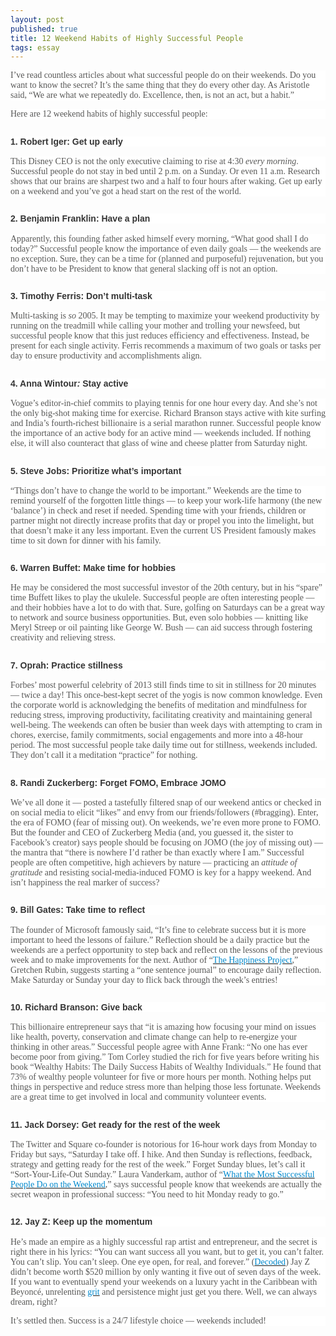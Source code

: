 ```yaml
---
layout: post
published: true
title: 12 Weekend Habits of Highly Successful People
tags: essay    
---
```

<p style="color:#555555;font-family:telexregular, 'Hiragino Sans GB', 'Microsoft YaHei', sans-serif;font-size:14px;background:white;">
	<span style="font-size:14.5pt;font-family:Georgia, serif;color:#575756;"><span style="font-size:14px;">I’ve read countless articles about what successful people do on their weekends. Do you want to know the secret? It’s the same thing that they do every other day. As Aristotle said,</span><em><span style="font-size:14px;">&nbsp;</span></em><span style="font-size:14px;">“We are what we repeatedly do. Excellence, then, is not an act, but a&nbsp;habit.”</span></span>
</p>
<p style="color:#555555;font-family:telexregular, 'Hiragino Sans GB', 'Microsoft YaHei', sans-serif;font-size:14px;background:white;">
	<span style="font-size:14px;font-family:Georgia, serif;color:#575756;">Here are 12 weekend habits of highly successful people:</span>
</p>
<h2 style="font-size:1.4em;color:#555555;font-family:telexregular, 'Hiragino Sans GB', 'Microsoft YaHei', sans-serif;background:white;">
	<span style="font-size:14px;font-family:Helvetica, sans-serif;color:#353535;">1. Robert Iger: Get up early</span>
</h2>
<p style="color:#555555;font-family:telexregular, 'Hiragino Sans GB', 'Microsoft YaHei', sans-serif;font-size:14px;background:white;">
	<span style="font-size:14.5pt;font-family:Georgia, serif;color:#575756;"><span style="font-size:14px;">This Disney CEO is not the only executive claiming to rise at 4:30</span><span class="apple-converted-space" style="font-size:14px;">&nbsp;</span><em><span style="font-size:14px;">every morning</span></em><span style="font-size:14px;">. Successful people do not stay in bed until 2 p.m. on a Sunday. Or even 11 a.m. Research shows that our brains are sharpest two and a half to four hours after waking.&nbsp;Get up early on a weekend and you’ve got a head start on the rest of the world.</span></span>
</p>
<h2 style="font-size:1.4em;color:#555555;font-family:telexregular, 'Hiragino Sans GB', 'Microsoft YaHei', sans-serif;background:white;">
	<span style="font-size:14px;font-family:Helvetica, sans-serif;color:#353535;">2. Benjamin Franklin: Have a plan</span>
</h2>
<p style="color:#555555;font-family:telexregular, 'Hiragino Sans GB', 'Microsoft YaHei', sans-serif;font-size:14px;background:white;">
	<span style="font-size:14px;font-family:Georgia, serif;color:#575756;">Apparently, this founding father asked himself every morning, “What good shall I do today?” Successful people know the importance of even daily goals — the weekends are no exception. Sure, they can be a time for (planned and purposeful) rejuvenation, but you don’t have to be President to know that&nbsp;general slacking off is not an option.</span>
</p>

<h2 style="font-size:1.4em;color:#555555;font-family:telexregular, 'Hiragino Sans GB', 'Microsoft YaHei', sans-serif;background:white;">
	<span style="font-size:14px;font-family:Helvetica, sans-serif;color:#353535;">3. Timothy Ferris: Don’t multi-task</span>
</h2>
<p style="color:#555555;font-family:telexregular, 'Hiragino Sans GB', 'Microsoft YaHei', sans-serif;font-size:14px;background:white;">
	<span style="font-size:14.5pt;font-family:Georgia, serif;color:#575756;"><span style="font-size:14px;">Multi-tasking is&nbsp;</span><em><span style="font-size:14px;">so</span></em><span class="apple-converted-space" style="font-size:14px;">&nbsp;</span><span style="font-size:14px;">2005. It may be tempting to maximize your weekend productivity by running on the treadmill while calling your mother and trolling your newsfeed, but successful people know that this just reduces efficiency and effectiveness. Instead, be present for each single activity. Ferris recommends a maximum of two goals or tasks per day to ensure productivity and accomplishments align.</span></span>
</p>
<h2 style="font-size:1.4em;color:#555555;font-family:telexregular, 'Hiragino Sans GB', 'Microsoft YaHei', sans-serif;background:white;">
	<span style="font-size:21pt;font-family:Helvetica, sans-serif;color:#353535;"><span style="font-size:14px;">4. Anna Wintour</span><em><span style="font-size:14px;">:</span></em><span class="apple-converted-space" style="font-size:14px;"><i>&nbsp;</i></span><span style="font-size:14px;">Stay active</span></span>
</h2>
<p style="color:#555555;font-family:telexregular, 'Hiragino Sans GB', 'Microsoft YaHei', sans-serif;font-size:14px;background:white;">
	<span style="font-size:14px;font-family:Georgia, serif;color:#575756;">Vogue’s editor-in-chief commits to playing tennis for one hour every day. And she’s not the only&nbsp;big-shot making time for exercise. Richard Branson stays active with kite surfing and India’s&nbsp;fourth-richest billionaire&nbsp;is a serial marathon runner. Successful people know the importance of an active body for an active mind — weekends included. If nothing else, it will also counteract that glass of wine and cheese platter from Saturday night.</span>
</p>
<h2 style="font-size:1.4em;color:#555555;font-family:telexregular, 'Hiragino Sans GB', 'Microsoft YaHei', sans-serif;background:white;">
	<span style="font-size:14px;font-family:Helvetica, sans-serif;color:#353535;">5.&nbsp;Steve Jobs: Prioritize what’s important</span>
</h2>
<p style="color:#555555;font-family:telexregular, 'Hiragino Sans GB', 'Microsoft YaHei', sans-serif;font-size:14px;background:white;">
	<span style="font-size:14px;font-family:Georgia, serif;color:#575756;">“Things don’t&nbsp;have to&nbsp;change the world to be important.” Weekends are the time to remind yourself of the forgotten little things — to keep your work-life harmony (the new ‘balance’) in check and reset if needed. Spending time with your friends, children or partner might not directly increase profits that day or propel you into the limelight, but that doesn’t make it any less important. Even the current US President famously makes time to sit down for dinner with his family.</span>
</p>
<h2 style="font-size:1.4em;color:#555555;font-family:telexregular, 'Hiragino Sans GB', 'Microsoft YaHei', sans-serif;background:white;">
	<span style="font-size:14px;font-family:Helvetica, sans-serif;color:#353535;">6. Warren Buffet: Make time for hobbies</span>
</h2>
<p style="color:#555555;font-family:telexregular, 'Hiragino Sans GB', 'Microsoft YaHei', sans-serif;font-size:14px;background:white;">
	<span style="font-size:14px;font-family:Georgia, serif;color:#575756;">He may be considered the most successful investor of the 20th century, but in his “spare” time Buffett likes to play the ukulele. Successful people are often interesting people — and their hobbies have a lot to do with that. Sure, golfing on Saturdays can be a great way to network and source business opportunities. But, even solo hobbies — knitting like Meryl Streep or oil painting like George W. Bush — can aid success through fostering creativity and relieving stress.</span>
</p>
<h2 style="font-size:1.4em;color:#555555;font-family:telexregular, 'Hiragino Sans GB', 'Microsoft YaHei', sans-serif;background:white;">
	<span style="font-size:14px;font-family:Helvetica, sans-serif;color:#353535;">7. Oprah: Practice stillness</span>
</h2>
<p style="color:#555555;font-family:telexregular, 'Hiragino Sans GB', 'Microsoft YaHei', sans-serif;font-size:14px;background:white;">
	<span style="font-size:14px;font-family:Georgia, serif;color:#575756;">Forbes’ most powerful celebrity of 2013 still finds time to sit in stillness for 20 minutes — twice a day! This once-best-kept secret of the yogis is now common knowledge. Even the corporate world is acknowledging the benefits of meditation and mindfulness for reducing stress, improving productivity, facilitating creativity and maintaining general well-being. The weekends can often be busier than week days with attempting to cram in chores, exercise, family commitments, social engagements and more into a 48-hour period. The most successful people take daily time out for stillness, weekends included. They don’t call it a meditation “practice” for nothing.</span>
</p>
<h2 style="font-size:1.4em;color:#555555;font-family:telexregular, 'Hiragino Sans GB', 'Microsoft YaHei', sans-serif;background:white;">
	<span style="font-size:14px;font-family:Helvetica, sans-serif;color:#353535;">8. Randi Zuckerberg: Forget FOMO, Embrace JOMO</span>
</h2>
<p style="color:#555555;font-family:telexregular, 'Hiragino Sans GB', 'Microsoft YaHei', sans-serif;font-size:14px;background:white;">
	<span style="font-size:14.5pt;font-family:Georgia, serif;color:#575756;"><span style="font-size:14px;">We’ve all done it — posted a tastefully&nbsp;filtered snap of our weekend antics or checked in on social media to elicit “likes” and envy from our friends/followers (#bragging). Enter, the era of FOMO (fear of missing out). On weekends, we’re even more prone to FOMO. But the&nbsp;founder and CEO of Zuckerberg Media (and, you guessed it, the sister to Facebook’s creator) says people should be focusing on JOMO (the joy of missing out) — the mantra that “there is nowhere I’d rather be than exactly where I am.” Successful people are often competitive, high achievers by nature — practicing an</span><span class="apple-converted-space" style="font-size:14px;">&nbsp;</span><em><span style="font-size:14px;">attitude of gratitude</span></em><span class="apple-converted-space" style="font-size:14px;">&nbsp;</span><span style="font-size:14px;">and resisting social-media-induced FOMO is key for a happy weekend. And isn’t happiness the real marker of success?</span></span>
</p>
<h2 style="font-size:1.4em;color:#555555;font-family:telexregular, 'Hiragino Sans GB', 'Microsoft YaHei', sans-serif;background:white;">
	<span style="font-size:14px;font-family:Helvetica, sans-serif;color:#353535;">9. Bill Gates: Take time to reflect</span>
</h2>
<p style="color:#555555;font-family:telexregular, 'Hiragino Sans GB', 'Microsoft YaHei', sans-serif;font-size:14px;background:white;">
	<span style="font-size:14.5pt;font-family:Georgia, serif;color:#575756;"><span style="font-size:14px;">The founder of Microsoft famously said, “It’s fine to celebrate success but it is more important to heed the lessons of failure.” Reflection should be a daily practice but the weekends are a perfect opportunity to step back and reflect on the lessons of the previous week and&nbsp;to make improvements for the next. Author of “</span><a href="http://www.gretchenrubin.com/" target="_blank"><span style="color:#0088CC;font-size:14px;">The Happiness Project</span></a><span style="font-size:14px;">,” Gretchen Rubin, suggests starting a “one sentence journal” to encourage daily reflection. Make Saturday or Sunday your day to flick back through the week’s entries!</span></span>
</p>
<h2 style="font-size:1.4em;color:#555555;font-family:telexregular, 'Hiragino Sans GB', 'Microsoft YaHei', sans-serif;background:white;">
	<span style="font-size:14px;font-family:Helvetica, sans-serif;color:#353535;">10. Richard Branson: Give back</span>
</h2>
<p style="color:#555555;font-family:telexregular, 'Hiragino Sans GB', 'Microsoft YaHei', sans-serif;font-size:14px;background:white;">
	<span style="font-size:14px;font-family:Georgia, serif;color:#575756;">This billionaire entrepreneur says that “it is amazing how focusing your mind on issues like health, poverty, conservation and climate change can help to re-energize your thinking in other areas.” Successful people agree with Anne Frank: “No one has ever become poor from giving.” Tom Corley studied the rich for five years before writing his book “Wealthy Habits: The Daily Success&nbsp;Habits of Wealthy Individuals.” He found that 73%&nbsp;of wealthy people volunteer for five or more hours per month. Nothing helps put things in perspective and reduce stress more than helping those less fortunate. Weekends are a great time to get involved in local and community volunteer events.</span>
</p>
<h2 style="font-size:1.4em;color:#555555;font-family:telexregular, 'Hiragino Sans GB', 'Microsoft YaHei', sans-serif;background:white;">
	<span style="font-size:14px;font-family:Helvetica, sans-serif;color:#353535;">11. Jack Dorsey: Get ready for the rest of the week</span>
</h2>
<p style="color:#555555;font-family:telexregular, 'Hiragino Sans GB', 'Microsoft YaHei', sans-serif;font-size:14px;background:white;">
	<span style="font-size:14.5pt;font-family:Georgia, serif;color:#575756;"><span style="font-size:14px;">The Twitter and Square co-founder is notorious for 16-hour work days from Monday to Friday but says, “Saturday I take off. I hike. And then Sunday is reflections, feedback, strategy and getting ready for the rest of the week.” Forget Sunday blues, let’s call it “Sort-Your-Life-Out Sunday.” Laura Vanderkam, author of “</span><a href="http://lauravanderkam.com/" target="_blank"><span style="color:#0088CC;font-size:14px;">What the Most Successful People Do on the Weekend</span></a><span style="font-size:14px;">,” says successful people know that weekends are actually the secret weapon in professional success: “You need to hit Monday ready to go.”</span></span>
</p>
<h2 style="font-size:1.4em;color:#555555;font-family:telexregular, 'Hiragino Sans GB', 'Microsoft YaHei', sans-serif;background:white;">
	<span style="font-size:14px;font-family:Helvetica, sans-serif;color:#353535;">12. Jay Z: Keep up the momentum</span>
</h2>
<p style="color:#555555;font-family:telexregular, 'Hiragino Sans GB', 'Microsoft YaHei', sans-serif;font-size:14px;background:white;">
	<span style="font-size:14.5pt;font-family:Georgia, serif;color:#575756;"><span style="font-size:14px;">He’s made an empire as a highly successful rap artist and entrepreneur, and&nbsp;the secret is right there in his&nbsp;lyrics: “You can want success all you want, but to get it, you can’t falter. You can’t slip. You can’t sleep. One eye open, for real, and forever.” (</span><a href="http://www.amazon.com/Decoded-Jay-Z/dp/0812981154" target="_blank"><span style="color:#0088CC;font-size:14px;">Decoded</span></a><span style="font-size:14px;">) Jay Z didn’t become worth $520 million by only wanting it five out of seven days of the week. If you want to eventually spend your weekends on a luxury yacht in the Caribbean with Beyoncé, unrelenting&nbsp;</span><a href="http://www.ted.com/talks/angela_lee_duckworth_the_key_to_success_grit" target="_blank"><span style="color:#0088CC;font-size:14px;">grit</span></a><span class="apple-converted-space" style="font-size:14px;">&nbsp;</span><span style="font-size:14px;">and persistence might just get you there. Well, we can always dream, right?</span></span>
</p>
<p style="color:#555555;font-family:telexregular, 'Hiragino Sans GB', 'Microsoft YaHei', sans-serif;font-size:14px;background:white;">
	<span style="font-size:14px;font-family:Georgia, serif;color:#575756;">It’s settled then. Success is a 24/7 lifestyle choice — weekends included!</span>
</p>
<p>
	<br />
</p>
<p class="MsoNormal">
	<span style="font-family:Arial;"></span> 
</p>
